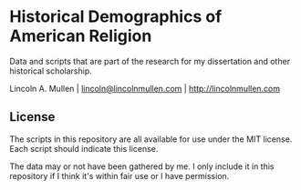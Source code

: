 # Historical Demographics of American Religion

Data and scripts that are part of the research for my dissertation and 
other historical scholarship.

Lincoln A. Mullen | <lincoln@lincolnmullen.com> | 
http://lincolnmullen.com

## License

The scripts in this repository are all available for use under the MIT 
license. Each script should indicate this license.

The data may or not have been gathered by me. I only include it in this 
repository if I think it's within fair use or I have permission.
